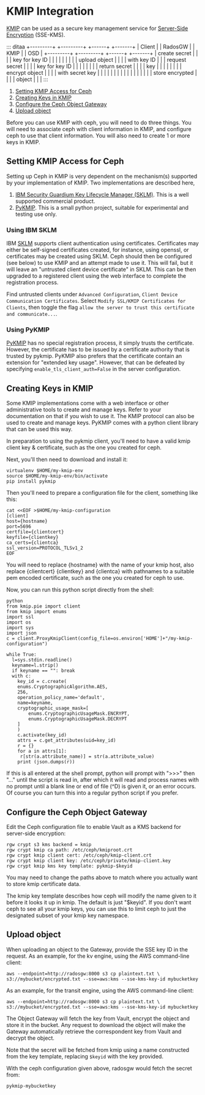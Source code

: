 # KMIP Integration

[KMIP](http://www.oasis-open.org/committees/kmip/) can be used as a
secure key management service for [Server-Side
Encryption](../encryption) (SSE-KMS).

::: ditaa
+\-\-\-\-\-\-\-\--+ +\-\-\-\-\-\-\-\--+ +\-\-\-\-\--+ +\-\-\-\-\-\--+ \|
Client \| \| RadosGW \| \| KMIP \| \| OSD \| +\-\-\-\-\-\-\-\--+
+\-\-\-\-\-\-\-\--+ +\-\-\-\-\--+ +\-\-\-\-\-\--+ \| create secret \| \|
\| \| key for key ID \| \| \| \| \| \| \| \| \| upload object \| \| \|
\| with key ID \| \| \| request secret \| \| \| \| key for key ID \| \|
\| \| \| \| \| \| return secret \| \| \| \| key \| \| \| \| \| \| \| \|
encrypt object \| \| \| \| with secret key \| \| \| \| \| \| \| \| \| \|
\| \| \| \| \| \| \| store encrypted \| \| \| \| object \| \| \|
:::

1.  [Setting KMIP Access for Ceph](#setting-kmip-access-for-ceph)
2.  [Creating Keys in KMIP](#creating-keys-in-kmip)
3.  [Configure the Ceph Object
    Gateway](#configure-the-ceph-object-gateway)
4.  [Upload object](#upload-object)

Before you can use KMIP with ceph, you will need to do three things. You
will need to associate ceph with client information in KMIP, and
configure ceph to use that client information. You will also need to
create 1 or more keys in KMIP.

## Setting KMIP Access for Ceph

Setting up Ceph in KMIP is very dependent on the mechanism(s) supported
by your implementation of KMIP. Two implementations are described here,

1.  [IBM Security Guardium Key Lifecycle Manager
    (SKLM)](https://www.ibm.com/products/ibm-security-key-lifecycle-manager).
    This is a well supported commercial product.
2.  [PyKMIP](https://pykmip.readthedocs.io/en/latest/). This is a small
    python project, suitable for experimental and testing use only.

### Using IBM SKLM

IBM
[SKLM](https://www.ibm.com/products/ibm-security-key-lifecycle-manager)
supports client authentication using certificates. Certificates may
either be self-signed certificates created, for instance, using openssl,
or certificates may be created using SKLM. Ceph should then be
configured (see below) to use KMIP and an attempt made to use it. This
will fail, but it will leave an \"untrusted client device certificate\"
in SKLM. This can be then upgraded to a registered client using the web
interface to complete the registration process.

Find untrusted clients under `Advanced Configuration`,
`Client Device Communication Certificates`. Select
`Modify SSL/KMIP Certificates for Clients`, then toggle the flag
`allow the server to trust this certificate and communicate...`.

### Using PyKMIP

[PyKMIP](https://pykmip.readthedocs.io/en/latest/) has no special
registration process, it simply trusts the certificate. However, the
certificate has to be issued by a certificate authority that is trusted
by pykmip. PyKMIP also prefers that the certificate contain an extension
for \"extended key usage\". However, that can be defeated by specifying
`enable_tls_client_auth=False` in the server configuration.

## Creating Keys in KMIP

Some KMIP implementations come with a web interface or other
administrative tools to create and manage keys. Refer to your
documentation on that if you wish to use it. The KMIP protocol can also
be used to create and manage keys. PyKMIP comes with a python client
library that can be used this way.

In preparation to using the pykmip client, you\'ll need to have a valid
kmip client key & certificate, such as the one you created for ceph.

Next, you\'ll then need to download and install it:

    virtualenv $HOME/my-kmip-env
    source $HOME/my-kmip-env/bin/activate
    pip install pykmip

Then you\'ll need to prepare a configuration file for the client,
something like this:

    cat <<EOF >$HOME/my-kmip-configuration
    [client]
    host={hostname}
    port=5696
    certfile={clientcert}
    keyfile={clientkey}
    ca_certs={clientca}
    ssl_version=PROTOCOL_TLSv1_2
    EOF

You will need to replace {hostname} with the name of your kmip host,
also replace {clientcert} {clientkey} and {clientca} with pathnames to a
suitable pem encoded certificate, such as the one you created for ceph
to use.

Now, you can run this python script directly from the shell:

    python
    from kmip.pie import client
    from kmip import enums
    import ssl
    import os
    import sys
    import json
    c = client.ProxyKmipClient(config_file=os.environ['HOME']+"/my-kmip-configuration")

    while True:
      l=sys.stdin.readline()
      keyname=l.strip()
      if keyname == "": break
      with c:
        key_id = c.create(
        enums.CryptographicAlgorithm.AES,
        256,
        operation_policy_name='default',
        name=keyname,
        cryptographic_usage_mask=[
            enums.CryptographicUsageMask.ENCRYPT,
            enums.CryptographicUsageMask.DECRYPT
        ]
        )
        c.activate(key_id)
        attrs = c.get_attributes(uid=key_id)
        r = {}
        for a in attrs[1]:
         r[str(a.attribute_name)] = str(a.attribute_value)
        print (json.dumps(r))

If this is all entered at the shell prompt, python will prompt with
\"\>\>\>\" then \"\...\" until the script is read in, after which it
will read and process names with no prompt until a blank line or end of
file (\^D) is given it, or an error occurs. Of course you can turn this
into a regular python script if you prefer.

## Configure the Ceph Object Gateway

Edit the Ceph configuration file to enable Vault as a KMS backend for
server-side encryption:

    rgw crypt s3 kms backend = kmip
    rgw crypt kmip ca path: /etc/ceph/kmiproot.crt
    rgw crypt kmip client cert: /etc/ceph/kmip-client.crt
    rgw crypt kmip client key: /etc/ceph/private/kmip-client.key
    rgw crypt kmip kms key template: pykmip-$keyid

You may need to change the paths above to match where you actually want
to store kmip certificate data.

The kmip key template describes how ceph will modify the name given to
it before it looks it up in kmip. The default is just \"\$keyid\". If
you don\'t want ceph to see all your kmip keys, you can use this to
limit ceph to just the designated subset of your kmip key namespace.

## Upload object

When uploading an object to the Gateway, provide the SSE key ID in the
request. As an example, for the kv engine, using the AWS command-line
client:

    aws --endpoint=http://radosgw:8000 s3 cp plaintext.txt \
    s3://mybucket/encrypted.txt --sse=aws:kms --sse-kms-key-id mybucketkey

As an example, for the transit engine, using the AWS command-line
client:

    aws --endpoint=http://radosgw:8000 s3 cp plaintext.txt \
    s3://mybucket/encrypted.txt --sse=aws:kms --sse-kms-key-id mybucketkey

The Object Gateway will fetch the key from Vault, encrypt the object and
store it in the bucket. Any request to download the object will make the
Gateway automatically retrieve the correspondent key from Vault and
decrypt the object.

Note that the secret will be fetched from kmip using a name constructed
from the key template, replacing `$keyid` with the key provided.

With the ceph configuration given above, radosgw would fetch the secret
from:

    pykmip-mybucketkey
